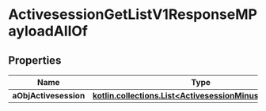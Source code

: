 
# ActivesessionGetListV1ResponseMPayloadAllOf

## Properties
Name | Type | Description | Notes
------------ | ------------- | ------------- | -------------
**aObjActivesession** | [**kotlin.collections.List&lt;ActivesessionMinusListElement&gt;**](ActivesessionMinusListElement.md) |  | 



